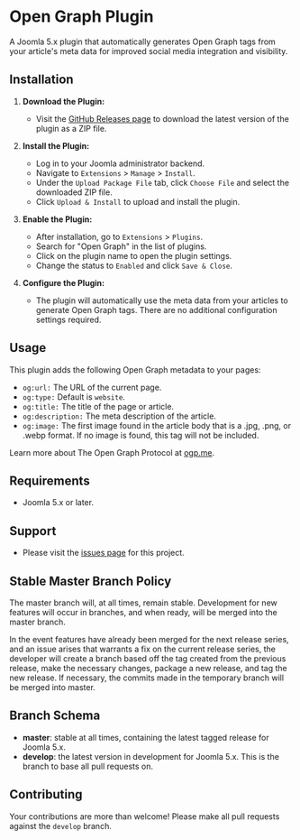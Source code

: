 # Open Graph Plugin

A Joomla 5.x plugin that automatically generates Open Graph tags from your article's meta data for improved social media integration and visibility.

## Installation

1. **Download the Plugin:**
   - Visit the [GitHub Releases page](https://github.com/zeroalphagit/Joomla-Open-Graph/releases) to download the latest version of the plugin as a ZIP file.

2. **Install the Plugin:**
   - Log in to your Joomla administrator backend.
   - Navigate to `Extensions` > `Manage` > `Install`.
   - Under the `Upload Package File` tab, click `Choose File` and select the downloaded ZIP file.
   - Click `Upload & Install` to upload and install the plugin.

3. **Enable the Plugin:**
   - After installation, go to `Extensions` > `Plugins`.
   - Search for "Open Graph" in the list of plugins.
   - Click on the plugin name to open the plugin settings.
   - Change the status to `Enabled` and click `Save & Close`.

4. **Configure the Plugin:**
   - The plugin will automatically use the meta data from your articles to generate Open Graph tags. There are no additional configuration settings required.

## Usage

This plugin adds the following Open Graph metadata to your pages:

* `og:url:` The URL of the current page.
* `og:type:` Default is `website`.
* `og:title:` The title of the page or article.
* `og:description:` The meta description of the article.
* `og:image:` The first image found in the article body that is a .jpg, .png, or .webp format. If no image is found, this tag will not be included.

Learn more about The Open Graph Protocol at [ogp.me](http://ogp.me/).

## Requirements

* Joomla 5.x or later.

## Support

* Please visit the [issues page](https://github.com/zeroalphagit/Joomla-Open-Graph/issues) for this project.

## Stable Master Branch Policy

The master branch will, at all times, remain stable. Development for new features will occur in branches, and when ready, will be merged into the master branch.

In the event features have already been merged for the next release series, and an issue arises that warrants a fix on the current release series, the developer will create a branch based off the tag created from the previous release, make the necessary changes, package a new release, and tag the new release. If necessary, the commits made in the temporary branch will be merged into master.

## Branch Schema

* __master__: stable at all times, containing the latest tagged release for Joomla 5.x.
* __develop__: the latest version in development for Joomla 5.x. This is the branch to base all pull requests on.

## Contributing

Your contributions are more than welcome! Please make all pull requests against the `develop` branch.
